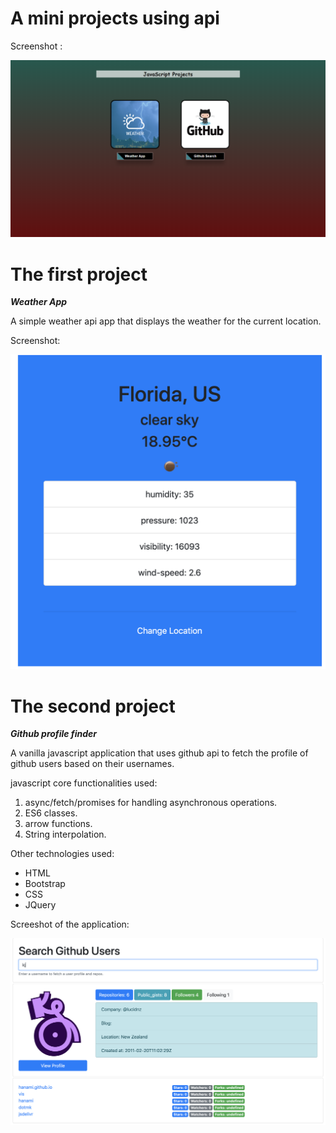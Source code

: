 # A mini projects using api 

Screenshot : 


![](images/demo.png)
# The first project 
***Weather App***

A simple weather api app that displays the weather for the current location.

Screenshot:

![](images/weather-app.png)


# The second project 
***Github profile finder***

A vanilla javascript application that uses github api to fetch the profile of github users based on their usernames.

javascript core functionalities used:

1. async/fetch/promises for handling asynchronous operations.
2. ES6 classes.
3. arrow functions.
4. String interpolation.

Other technologies used:

* HTML
* Bootstrap
* CSS
* JQuery

Screeshot of the application:

![](images/github-finder.png)


